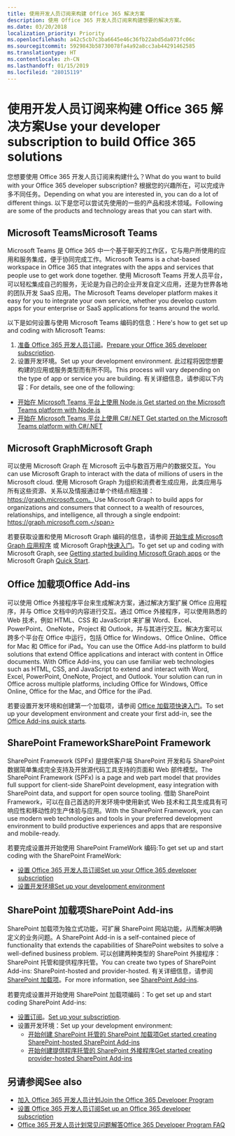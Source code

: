 ```yaml
---
title: 使用开发人员订阅来构建 Office 365 解决方案
description: 使用 Office 365 开发人员订阅来构建想要的解决方案。
ms.date: 03/20/2018
localization_priority: Priority
ms.openlocfilehash: a42c5cb7c3ba6645e46c36fb22abd5da073fc06c
ms.sourcegitcommit: 5929843b58730078fa4a92a8cc3ab44291462585
ms.translationtype: HT
ms.contentlocale: zh-CN
ms.lasthandoff: 01/15/2019
ms.locfileid: "28015119"
---
```

# <a name="use-your-developer-subscription-to-build-office-365-solutions"></a><span data-ttu-id="34f93-103">使用开发人员订阅来构建 Office 365 解决方案</span><span class="sxs-lookup"><span data-stu-id="34f93-103">Use your developer subscription to build Office 365 solutions</span></span>

<span data-ttu-id="34f93-104">您想要使用 Office 365 开发人员订阅来构建什么？</span><span class="sxs-lookup"><span data-stu-id="34f93-104">What do you want to build with your Office 365 developer subscription?</span></span> <span data-ttu-id="34f93-105">根据您的兴趣所在，可以完成许多不同任务。</span><span class="sxs-lookup"><span data-stu-id="34f93-105">Depending on what you are interested in, you can do a lot of different things.</span></span> <span data-ttu-id="34f93-106">以下是您可以尝试先使用的一些的产品和技术领域。</span><span class="sxs-lookup"><span data-stu-id="34f93-106">Following are some of the products and technology areas that you can start with.</span></span>

## <a name="microsoft-teams"></a><span data-ttu-id="34f93-107">Microsoft Teams</span><span class="sxs-lookup"><span data-stu-id="34f93-107">Microsoft Teams</span></span>

<span data-ttu-id="34f93-108">Microsoft Teams 是 Office 365 中一个基于聊天的工作区，它与用户所使用的应用和服务集成，便于协同完成工作。</span><span class="sxs-lookup"><span data-stu-id="34f93-108">Microsoft Teams is a chat-based workspace in Office 365 that integrates with the apps and services that people use to get work done together.</span></span> <span data-ttu-id="34f93-109">使用 Microsoft Teams 开发人员平台，可以轻松集成自己的服务，无论是为自己的企业开发自定义应用，还是为世界各地的团队开发 SaaS 应用。</span><span class="sxs-lookup"><span data-stu-id="34f93-109">The Microsoft Teams developer platform makes it easy for you to integrate your own service, whether you develop custom apps for your enterprise or SaaS applications for teams around the world.</span></span>

<span data-ttu-id="34f93-110">以下是如何设置与使用 Microsoft Teams 编码的信息：</span><span class="sxs-lookup"><span data-stu-id="34f93-110">Here's how to get set up and coding with Microsoft Teams:</span></span>

1. <span data-ttu-id="34f93-111">[准备 Office 365 开发人员订阅](https://docs.microsoft.com/zh-CN/microsoftteams/platform/get-started/get-started-tenant)。</span><span class="sxs-lookup"><span data-stu-id="34f93-111">[Prepare your Office 365 developer subscription](https://docs.microsoft.com/zh-CN/microsoftteams/platform/get-started/get-started-tenant).</span></span>
2. <span data-ttu-id="34f93-112">设置开发环境。</span><span class="sxs-lookup"><span data-stu-id="34f93-112">Set up your development environment.</span></span> <span data-ttu-id="34f93-113">此过程将因您想要构建的应用或服务类型而有所不同。</span><span class="sxs-lookup"><span data-stu-id="34f93-113">This process will vary depending on the type of app or service you are building.</span></span> <span data-ttu-id="34f93-114">有关详细信息，请参阅以下内容：</span><span class="sxs-lookup"><span data-stu-id="34f93-114">For details, see one of the following:</span></span>

  - [<span data-ttu-id="34f93-115">开始在 Microsoft Teams 平台上使用 Node.js </span><span class="sxs-lookup"><span data-stu-id="34f93-115">Get started on the Microsoft Teams platform with Node.js</span></span>](https://docs.microsoft.com/zh-CN/microsoftteams/platform/get-started/get-started-nodejs)
  - [<span data-ttu-id="34f93-116">开始在 Microsoft Teams 平台上使用 C#/.NET </span><span class="sxs-lookup"><span data-stu-id="34f93-116">Get started on the Microsoft Teams platform with C#/.NET</span></span>](https://docs.microsoft.com/zh-CN/microsoftteams/platform/get-started/get-started-dotnet)

## <a name="microsoft-graph"></a><span data-ttu-id="34f93-117">Microsoft Graph</span><span class="sxs-lookup"><span data-stu-id="34f93-117">Microsoft Graph</span></span>

<span data-ttu-id="34f93-118">可以使用 Microsoft Graph 在 Microsoft 云中与数百万用户的数据交互。</span><span class="sxs-lookup"><span data-stu-id="34f93-118">You can use Microsoft Graph to interact with the data of millions of users in the Microsoft cloud.</span></span> <span data-ttu-id="34f93-119">使用 Microsoft Graph 为组织和消费者生成应用，此类应用与所有这些资源、关系以及情报通过单个终结点相连接：https://graph.microsoft.com。</span><span class="sxs-lookup"><span data-stu-id="34f93-119">Use Microsoft Graph to build apps for organizations and consumers that connect to a wealth of resources, relationships, and intelligence, all through a single endpoint: https://graph.microsoft.com.</span></span>

<span data-ttu-id="34f93-120">若要获取设置和使用 Microsoft Graph 编码的信息，请参阅 [开始生成 Microsoft Graph 应用程序](https://developer.microsoft.com/zh-CN/graph/docs/concepts/get-started) 或 Microsoft Graph[快速入门](https://developer.microsoft.com/zh-CN/graph/quick-start)。</span><span class="sxs-lookup"><span data-stu-id="34f93-120">To get set up and coding with Microsoft Graph, see [Getting started building Microsoft Graph apps](https://developer.microsoft.com/zh-CN/graph/docs/concepts/get-started) or the Microsoft Graph [Quick Start](https://developer.microsoft.com/zh-CN/graph/quick-start).</span></span>

## <a name="office-add-ins"></a><span data-ttu-id="34f93-121">Office 加载项</span><span class="sxs-lookup"><span data-stu-id="34f93-121">Office Add-ins</span></span>

<span data-ttu-id="34f93-p105">可以使用 Office 外接程序平台来生成解决方案，通过解决方案扩展 Office 应用程序，并与 Office 文档中的内容进行交互。通过 Office 外接程序，可以使用熟悉的 Web 技术，例如 HTML、CSS 和 JavaScript 来扩展 Word、Excel、PowerPoint、OneNote，Project 和 Outlook，并与其进行交互。解决方案可以跨多个平台在 Office 中运行，包括 Office for Windows、Office Online、Office for Mac 和 Office for iPad。</span><span class="sxs-lookup"><span data-stu-id="34f93-p105">You can use the Office Add-ins platform to build solutions that extend Office applications and interact with content in Office documents. With Office Add-ins, you can use familiar web technologies such as HTML, CSS, and JavaScript to extend and interact with Word, Excel, PowerPoint, OneNote, Project, and Outlook. Your solution can run in Office across multiple platforms, including Office for Windows, Office Online, Office for the Mac, and Office for the iPad.</span></span>

<span data-ttu-id="34f93-125">若要设置开发环境和创建第一个加载项，请参阅 [Office 加载项快速入门](https://docs.microsoft.com/zh-CN/office/dev/add-ins/)。</span><span class="sxs-lookup"><span data-stu-id="34f93-125">To set up your development environment and create your first add-in, see the [Office Add-ins quick starts](https://docs.microsoft.com/zh-CN/office/dev/add-ins/).</span></span>

## <a name="sharepoint-framework"></a><span data-ttu-id="34f93-126">SharePoint Framework</span><span class="sxs-lookup"><span data-stu-id="34f93-126">SharePoint Framework</span></span>

<span data-ttu-id="34f93-127">SharePoint Framework (SPFx) 是提供客户端 SharePoint 开发和与 SharePoint 数据简单集成完全支持及开放源代码工具支持的页面和 Web 部件模型。</span><span class="sxs-lookup"><span data-stu-id="34f93-127">The SharePoint Framework (SPFx) is a page and web part model that provides full support for client-side SharePoint development, easy integration with SharePoint data, and support for open source tooling.</span></span> <span data-ttu-id="34f93-128">借助 SharePoint Framework，可以在自己首选的开发环境中使用新式 Web 技术和工具生成具有可响应性和移动性的生产体验与应用。</span><span class="sxs-lookup"><span data-stu-id="34f93-128">With the SharePoint Framework, you can use modern web technologies and tools in your preferred development environment to build productive experiences and apps that are responsive and mobile-ready.</span></span>

<span data-ttu-id="34f93-129">若要完成设置并开始使用 SharePoint FrameWork 编码:</span><span class="sxs-lookup"><span data-stu-id="34f93-129">To get set up and start coding with the SharePoint FrameWork:</span></span>

- [<span data-ttu-id="34f93-130">设置 Office 365 开发人员订阅</span><span class="sxs-lookup"><span data-stu-id="34f93-130">Set up your Office 365 developer subscription</span></span>](https://docs.microsoft.com/zh-CN/sharepoint/dev/spfx/set-up-your-developer-tenant)
- [<span data-ttu-id="34f93-131">设置开发环境</span><span class="sxs-lookup"><span data-stu-id="34f93-131">Set up your development environment</span></span>](https://docs.microsoft.com/zh-CN/sharepoint/dev/spfx/set-up-your-development-environment)

## <a name="sharepoint-add-ins"></a><span data-ttu-id="34f93-132">SharePoint 加载项</span><span class="sxs-lookup"><span data-stu-id="34f93-132">SharePoint Add-ins</span></span> 

<span data-ttu-id="34f93-133">SharePoint 加载项为独立式功能，可扩展 SharePoint 网站功能，从而解决明确定义的业务问题。</span><span class="sxs-lookup"><span data-stu-id="34f93-133">A SharePoint Add-in is a self-contained piece of functionality that extends the capabilities of SharePoint websites to solve a well-defined business problem.</span></span> <span data-ttu-id="34f93-134">可以创建两种类型的 SharePoint 外接程序：SharePoint 托管和提供程序托管。</span><span class="sxs-lookup"><span data-stu-id="34f93-134">You can create two types of SharePoint Add-ins: SharePoint-hosted and provider-hosted.</span></span> <span data-ttu-id="34f93-135">有关详细信息，请参阅 [SharePoint 加载项](https://docs.microsoft.com/zh-CN/sharepoint/dev/sp-add-ins/sharepoint-add-ins)。</span><span class="sxs-lookup"><span data-stu-id="34f93-135">For more information, see [SharePoint Add-ins](https://docs.microsoft.com/zh-CN/sharepoint/dev/sp-add-ins/sharepoint-add-ins).</span></span>

<span data-ttu-id="34f93-136">若要完成设置并开始使用 SharePoint 加载项编码：</span><span class="sxs-lookup"><span data-stu-id="34f93-136">To get set up and start coding SharePoint Add-ins:</span></span>

- <span data-ttu-id="34f93-137">[设置订阅](https://docs.microsoft.com/zh-CN/sharepoint/dev/spfx/set-up-your-developer-tenant)。</span><span class="sxs-lookup"><span data-stu-id="34f93-137">[Set up your subscription](https://docs.microsoft.com/zh-CN/sharepoint/dev/spfx/set-up-your-developer-tenant).</span></span>  
- <span data-ttu-id="34f93-138">设置开发环境：</span><span class="sxs-lookup"><span data-stu-id="34f93-138">Set up your development environment:</span></span> 
  - [<span data-ttu-id="34f93-139">开始创建 SharePoint 托管的 SharePoint 加载项</span><span class="sxs-lookup"><span data-stu-id="34f93-139">Get started creating SharePoint-hosted SharePoint Add-ins</span></span>](https://docs.microsoft.com/zh-CN/sharepoint/dev/sp-add-ins/get-started-creating-sharepoint-hosted-sharepoint-add-ins)  
  - [<span data-ttu-id="34f93-140">开始创建提供程序托管的 SharePoint 外接程序</span><span class="sxs-lookup"><span data-stu-id="34f93-140">Get started creating provider-hosted SharePoint Add-ins</span></span>](https://docs.microsoft.com/zh-CN/sharepoint/dev/sp-add-ins/get-started-creating-provider-hosted-sharepoint-add-ins)  

## <a name="see-also"></a><span data-ttu-id="34f93-141">另请参阅</span><span class="sxs-lookup"><span data-stu-id="34f93-141">See also</span></span>

- [<span data-ttu-id="34f93-142">加入 Office 365 开发人员计划</span><span class="sxs-lookup"><span data-stu-id="34f93-142">Join the Office 365 Developer Program</span></span>](office-365-developer-program.md)
- [<span data-ttu-id="34f93-143">设置 Office 365 开发人员订阅</span><span class="sxs-lookup"><span data-stu-id="34f93-143">Set up an Office 365 developer subscription</span></span>](office-365-developer-program-get-started.md) 
- [<span data-ttu-id="34f93-144">Office 365 开发人员计划常见问题解答</span><span class="sxs-lookup"><span data-stu-id="34f93-144">Office 365 Developer Program FAQ</span></span>](office-365-developer-program-faq.md) 
